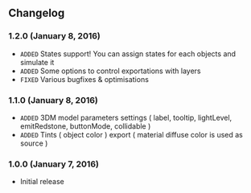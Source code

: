 
## Changelog

### 1.2.0 (January 8, 2016)

- `ADDED` States support! You can assign states for each objects and simulate it
- `ADDED` Some options to control exportations with layers
- `FIXED` Various bugfixes & optimisations

### 1.1.0 (January 8, 2016)

- `ADDED` 3DM model parameters settings ( label, tooltip, lightLevel, emitRedstone, buttonMode, collidable )
- `ADDED` Tints ( object color ) export ( material diffuse color is used as source )

### 1.0.0 (January 7, 2016)

- Initial release